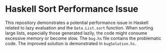 # Haskell Sort Performance Issue
This repository demonstrates a potential performance issue in Haskell related to lazy evaluation and the `Data.List.sort` function.  When sorting large lists, especially those generated lazily, the code might consume excessive memory or become slow. The `bug.hs` file contains the problematic code. The improved solution is demonstrated in `bugSolution.hs`.